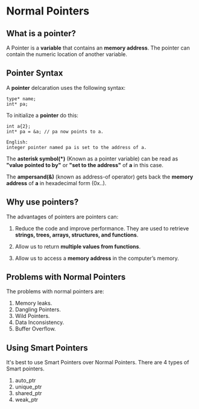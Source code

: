 # Normal Pointers

## What is a pointer?

A Pointer is a **variable** that contains an **memory address**. The pointer can contain the numeric location of another variable.

## Pointer Syntax

A **pointer** delcaration uses the following syntax:

    type* name;
    int* pa;

To initialize a **pointer** do this:

    int a{2};
    int* pa = &a; // pa now points to a.
    
    English:
    integer pointer named pa is set to the address of a.


The **asterisk symbol(*)** (Known as a pointer variable) can be read as **"value pointed to by"** or **"set to the address"** of **a** in this case.

The **ampersand(&)** (known as address-of operator) gets back the **memory address** of **a** in hexadecimal form (0x..).


## Why use pointers?

The advantages of pointers are pointers can:

1. Reduce the code and improve performance. They are used to retrieve **strings, trees, arrays, structures, and functions**.

2. Allow us to return **multiple values from functions**.

3. Allow us to access a **memory address** in the computer’s memory.

## Problems with Normal Pointers

The problems with normal pointers are:

1. Memory leaks.
2. Dangling Pointers.
3. Wild Pointers.
4. Data Inconsistency.
5. Buffer Overflow.

## Using Smart Pointers

It's best to use Smart Pointers over Normal Pointers.
There are 4 types of Smart pointers.

1. auto_ptr
2. unique_ptr
3. shared_ptr
4. weak_ptr